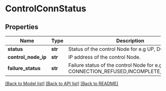 # ControlConnStatus

## Properties
Name | Type | Description | Notes
------------ | ------------- | ------------- | -------------
**status** | **str** | Status of the control Node for e.g  UP, DOWN. | [optional] 
**control_node_ip** | **str** | IP address of the control Node. | [optional] 
**failure_status** | **str** | Failure status of the control Node for e.g CONNECTION_REFUSED,INCOMPLETE_HOST_CERT. | [optional] 

[[Back to Model list]](../README.md#documentation-for-models) [[Back to API list]](../README.md#documentation-for-api-endpoints) [[Back to README]](../README.md)

